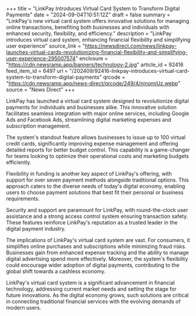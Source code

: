 +++
title = "LinkPay Introduces Virtual Card System to Transform Digital Payments"
date = "2024-09-04T10:51:12Z"
draft = false
summary = "LinkPay's new virtual card system offers innovative solutions for managing online transactions, benefiting both businesses and individuals with enhanced security, flexibility, and efficiency."
description = "LinkPay introduces virtual card system, enhancing financial flexibility and simplifying user experience"
source_link = "https://newsdirect.com/news/linkpay-launches-virtual-cards-revolutionizing-financial-flexibility-and-simplifying-user-experience-295007574"
enclosure = "https://cdn.newsramp.app/banners/technology-2.jpg"
article_id = 92416
feed_item_id = 6497
url = "/202409/92416-linkpay-introduces-virtual-card-system-to-transform-digital-payments"
qrcode = "https://cdn.newsramp.app/news-direct/qrcode/249/4/ninomiUz.webp"
source = "News Direct"
+++

<p>LinkPay has launched a virtual card system designed to revolutionize digital payments for individuals and businesses alike. This innovative solution facilitates seamless integration with major online services, including Google Ads and Facebook Ads, streamlining digital marketing expenses and subscription management.</p><p>The system's standout feature allows businesses to issue up to 100 virtual credit cards, significantly improving expense management and offering detailed reports for better budget control. This capability is a game-changer for teams looking to optimize their operational costs and marketing budgets efficiently.</p><p>Flexibility in funding is another key aspect of LinkPay's offering, with support for over seven payment methods alongside traditional options. This approach caters to the diverse needs of today's digital economy, enabling users to choose payment solutions that best fit their personal or business requirements.</p><p>Security and support are paramount for LinkPay, with round-the-clock user assistance and a strong access control system ensuring transaction safety. These features reinforce LinkPay's reputation as a trusted leader in the digital payment industry.</p><p>The implications of LinkPay's virtual card system are vast. For consumers, it simplifies online purchases and subscriptions while minimizing fraud risks. Businesses gain from enhanced expense tracking and the ability to manage digital advertising spend more effectively. Moreover, the system's flexibility could encourage wider adoption of digital payments, contributing to the global shift towards a cashless economy.</p><p>LinkPay's virtual card system is a significant advancement in financial technology, addressing current market needs and setting the stage for future innovations. As the digital economy grows, such solutions are critical in connecting traditional financial services with the evolving demands of modern users.</p>